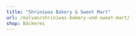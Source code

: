 ```yaml
---
title: "Shriniwas Bakery & Sweet Mart"
url: /malvan/shriniwas-bakery-und-sweet-mart/
shop: Bäckerei
---
```

